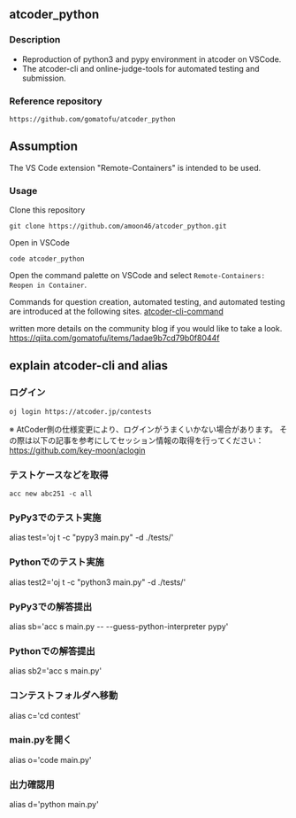 ## atcoder_python
### Description
* Reproduction of python3 and pypy environment in atcoder on VSCode.
* The atcoder-cli and online-judge-tools for automated testing and submission.

### Reference repository
  ```
  https://github.com/gomatofu/atcoder_python
  ```

## Assumption
The VS Code extension "Remote-Containers" is intended to be used.

### Usage
Clone this repository
 ```
 git clone https://github.com/amoon46/atcoder_python.git
 ```
Open in VSCode
 ```
 code atcoder_python
 ```
Open the command palette on VSCode and select `Remote-Containers: Reopen in Container`.

Commands for question creation, automated testing, and automated testing are introduced at the following sites.
[atcoder-cli-command](http://tatamo.81.la/blog/2018/12/07/atcoder-cli-tutorial/)

written more details on the community blog if you would like to take a look.
https://qiita.com/gomatofu/items/1adae9b7cd79b0f8044f


## explain atcoder-cli and alias 

### ログイン
 ```oj login https://atcoder.jp/contests```

※ AtCoder側の仕様変更により、ログインがうまくいかない場合があります。
その際は以下の記事を参考にしてセッション情報の取得を行ってください：
https://github.com/key-moon/aclogin


### テストケースなどを取得
 ```acc new abc251 -c all```

### PyPy3でのテスト実施
 alias test='oj t -c "pypy3 main.py" -d ./tests/'
 
### Pythonでのテスト実施
 alias test2='oj t -c "python3 main.py" -d ./tests/'

### PyPy3での解答提出
 alias sb='acc s main.py -- --guess-python-interpreter pypy'

### Pythonでの解答提出
 alias sb2='acc s main.py'

### コンテストフォルダへ移動
 alias c='cd contest'

### main.pyを開く
 alias o='code main.py'
 
### 出力確認用
 alias d='python main.py'
